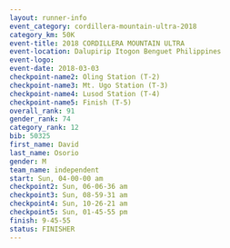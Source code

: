 ```yaml
---
layout: runner-info 
event_category: cordillera-mountain-ultra-2018 
category_km: 50K 
event-title: 2018 CORDILLERA MOUNTAIN ULTRA 
event-location: Dalupirip Itogon Benguet Philippines 
event-logo: 
event-date: 2018-03-03 
checkpoint-name2: Oling Station (T-2) 
checkpoint-name3: Mt. Ugo Station (T-3) 
checkpoint-name4: Lusod Station (T-4) 
checkpoint-name5: Finish (T-5) 
overall_rank: 91
gender_rank: 74
category_rank: 12
bib: 50325
first_name: David
last_name: Osorio
gender: M
team_name: independent
start: Sun, 04-00-00 am
checkpoint2: Sun, 06-06-36 am
checkpoint3: Sun, 08-59-31 am
checkpoint4: Sun, 10-26-21 am
checkpoint5: Sun, 01-45-55 pm
finish: 9-45-55
status: FINISHER
---
```

